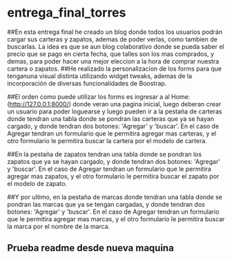 # entrega_final_torres

##En esta entrega final he creado un blog donde todos los usuarios podrán cargar sus carteras y zapatos, ademas de poder verlas, como tambien de buscarlas. La idea es que se aun blog colaborativo donde se pueda saber el precio que se pago en cierta fecha, que talles son los mas comprados, y demas, para poder hacer una mejor eleccion a la hora de comprar nuestra cartera o zapatos.
##He realizado la personalizacion de los forms para que tenganuna visual distinta utilizando widget tweaks, ademas de la incorporación de diversas funcionalidades de Boostrap.

##El orden como puede utilizar los forms es ingresar a al Home: (http://127.0.0.1:8000/) donde veran una pagina inicial, luego deberan crear un usuario para poder loguearse y luego pueden ir a la pestaña de carteras donde tendran una tabla donde se pondran las carteras que ya se hayan cargado, y donde tendran dos botones: 'Agregar' y 'buscar'. En el caso de Agregar tendran un formulario que le permitira agregar mas carteras, y el otro formulario le permitira buscar la cartera por el modelo de cartera.

##En la pestaña de zapatos tendran una tabla donde se pondran los zapatos que ya se hayan cargado, y donde tendran dos botones: 'Agregar' y 'buscar'. En el caso de Agregar tendran un formulario que le permitira agregar mas zapatos, y el otro formulario le permitira buscar el zapato por el modelo de zapato.

##Y por ultimo, en la pestaña de marcas donde tendran una tabla donde se pondran las marcas que ya se tengan cargadas, y donde tendran dos botones: 'Agregar' y 'buscar'. En el caso de Agregar tendran un formulario que le permitira agregar mas marcas, y el otro formulario le permitira buscar la marca por el nombre de la marca.

## Prueba readme desde nueva maquina